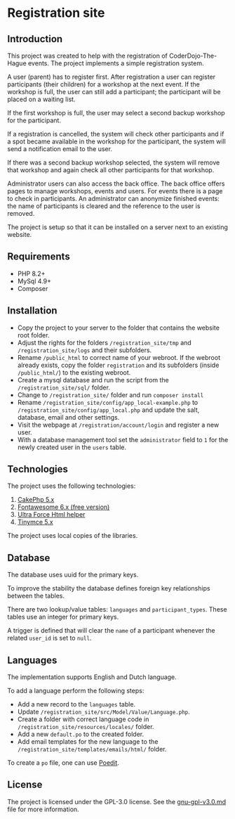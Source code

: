 # Registration site

## Introduction

This project was created to help with the registration of CoderDojo-The-Hague events. The project
implements a simple registration system.

A user (parent) has to register first. After registration a user can register participants 
(their children) for a workshop at the next event. If the workshop is full, the user can still
add a participant; the participant will be placed on a waiting list.

If the first workshop is full, the user may select a second backup workshop for the participant.

If a registration is cancelled, the system will check other participants and if a spot became
available in the workshop for the participant, the system will send a notification email to 
the user.

If there was a second backup workshop selected, the system will remove that workshop and again 
check all other participants for that workshop.

Administrator users can also access the back office. The back office offers pages to manage 
workshops, events and users. For events there is a page to check in participants. An administrator
can anonymize finished events: the name of participants is cleared and the reference to the user
is removed.

The project is setup so that it can be installed on a server next to an existing website.

## Requirements

- PHP 8.2+
- MySql 4.9+
- Composer

## Installation

- Copy the project to your server to the folder that contains the website root folder.
- Adjust the rights for the folders `/registration_site/tmp` and `/registration_site/logs`
  and their subfolders.
- Rename `/public_html` to correct name of your webroot. If the webroot already exists, copy the
  folder `registration` and its subfolders (inside `/public_html/`) to the existing webroot.
- Create a mysql database and run the script from the `/registration_site/sql/` folder.
- Change to `/registration_site/` folder and run `composer install`
- Rename `/registration_site/config/app_local-example.php` to 
  `/registration_site/config/app_local.php` and update the salt, database, email and other settings.
- Visit the webpage at `/registration/account/login` and register a new user.
- With a database management tool set the `administrator` field to `1` for the newly created user 
  in the `users` table.
 
## Technologies

The project uses the following technologies:
1. [CakePhp 5.x](https://cakephp.org/)
2. [Fontawesome 6.x (free version)](https://fontawesome.com/)
3. [Ultra Force Html helper](https://github.com/JoshaMunnik/uf-html-helpers/)
4. [Tinymce 5.x](https://www.tiny.cloud/)

The project uses local copies of the libraries.

## Database

The database uses uuid for the primary keys. 

To improve the stability the database defines foreign key relationships between the tables. 

There are two lookup/value tables: `languages` and `participant_types`. These tables use an integer
for primary keys.

A trigger is defined that will clear the `name` of a participant whenever the related `user_id` is
set to `null`.

## Languages

The implementation supports English and Dutch language.

To add a language perform the following steps:
- Add a new record to the `languages` table.
- Update `/registration_site/src/Model/Value/Language.php`.
- Create a folder with correct language code in `/registration_site/resources/locales/` folder.
- Add a new `default.po` to the created folder.
- Add email templates for the new language to the `/registration_site/templates/emails/html/` 
  folder. 

To create a `po` file, one can use [Poedit](https://poedit.net/).

## License

The project is licensed under the GPL-3.0 license. See the [gnu-gpl-v3.0.md]() file for more
information.